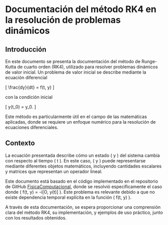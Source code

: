 # Documentación del método RK4 en la resolución de problemas dinámicos

## Introducción

En este documento se presenta la documentación del método de Runge-Kutta de cuarto orden (RK4), utilizado para resolver problemas dinámicos de valor inicial. Un problema de valor inicial se describe mediante la ecuación diferencial

\[
\frac{dy}{dt} = f(t, y)
\]

con la condición inicial

\[
y(t_0) = y_0.
\]

Este método es particularmente útil en el campo de las matemáticas aplicadas, donde se requiere un enfoque numérico para la resolución de ecuaciones diferenciales.

## Contexto

La ecuación presentada describe cómo un estado \( y \) del sistema cambia con respecto al tiempo \( t \). En este caso, \( y \) puede representarse mediante diferentes objetos matemáticos, incluyendo cantidades escalares y matrices que representan un operador lineal.

Este documento está basado en el código implementado en el repositorio de GitHub [FisicaComputacional](https://github.com/mbrenesn/FisicaComputacional/blob/main/Tema_03/dynamics.ipynb), donde se resolvió específicamente el caso donde \( f(t, y) = -i[O, y(t)] \). Este problema es relevante debido a que no existe dependencia temporal explícita en la función \( f(t, y) \).

A través de esta documentación, se espera proporcionar una comprensión clara del método RK4, su implementación, y ejemplos de uso práctico, junto con los resultados obtenidos.

